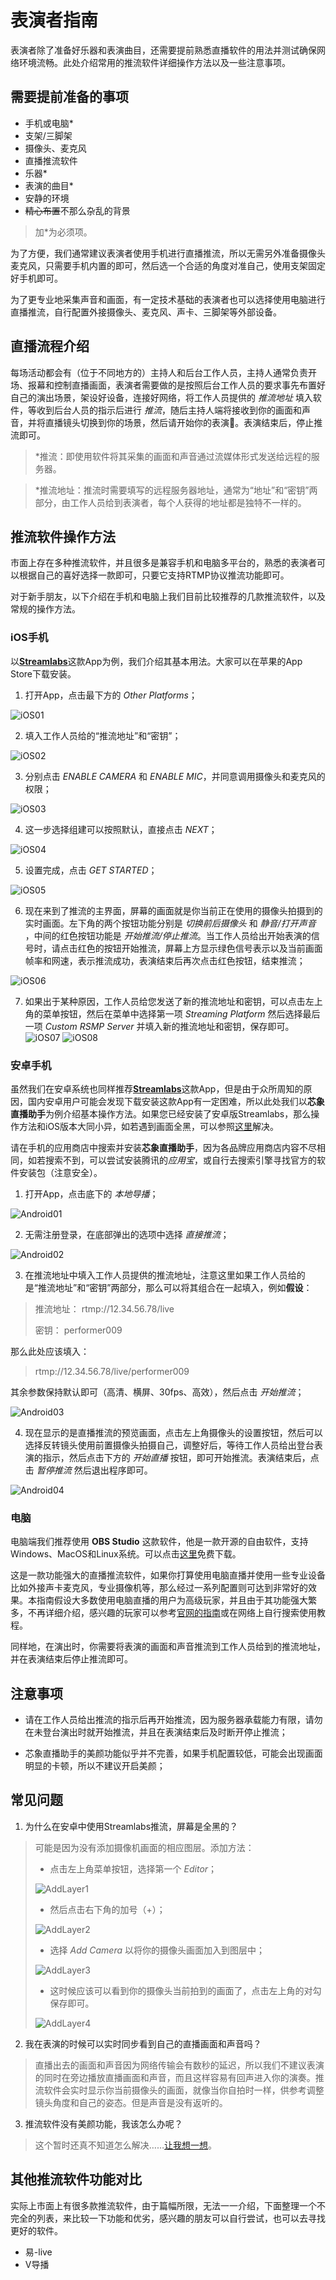 # 表演者指南
表演者除了准备好乐器和表演曲目，还需要提前熟悉直播软件的用法并测试确保网络环境流畅。此处介绍常用的推流软件详细操作方法以及一些注意事项。

## 需要提前准备的事项
* 手机或电脑\*
* 支架/三脚架
* 摄像头、麦克风
* 直播推流软件
* 乐器\*
* 表演的曲目\*
* 安静的环境
* ~~精心布置~~不那么杂乱的背景

> 加\*为必须项。

为了方便，我们通常建议表演者使用手机进行直播推流，所以无需另外准备摄像头麦克风，只需要手机内置的即可，然后选一个合适的角度对准自己，使用支架固定好手机即可。

为了更专业地采集声音和画面，有一定技术基础的表演者也可以选择使用电脑进行直播推流，自行配置外接摄像头、麦克风、声卡、三脚架等外部设备。

## 直播流程介绍
每场活动都会有（位于不同地方的）主持人和后台工作人员，主持人通常负责开场、报幕和控制直播画面，表演者需要做的是按照后台工作人员的要求事先布置好自己的演出场景，架设好设备，连接好网络，将工作人员提供的 *推流地址* 填入软件，等收到后台人员的指示后进行 *推流*，随后主持人端将接收到你的画面和声音，并将直播镜头切换到你的场景，然后请开始你的表演💃️。表演结束后，停止推流即可。

> \*推流：即使用软件将其采集的画面和声音通过流媒体形式发送给远程的服务器。

> \*推流地址：推流时需要填写的远程服务器地址，通常为“地址”和“密钥”两部分，由工作人员给到表演者，每个人获得的地址都是独特不一样的。

## 推流软件操作方法
市面上存在多种推流软件，并且很多是兼容手机和电脑多平台的，熟悉的表演者可以根据自己的喜好选择一款即可，只要它支持RTMP协议推流功能即可。

对于新手朋友，以下介绍在手机和电脑上我们目前比较推荐的几款推流软件，以及常规的操作方法。

### iOS手机
以[**Streamlabs**](https://apps.apple.com/app/id1294578643)这款App为例，我们介绍其基本用法。大家可以在苹果的App Store下载安装。

1. 打开App，点击最下方的 *Other Platforms*；

![iOS01](_images/ios01.png)

2. 填入工作人员给的“推流地址”和“密钥”；

![iOS02](_images/ios02.png)

3. 分别点击 *ENABLE CAMERA* 和 *ENABLE MIC*，并同意调用摄像头和麦克风的权限；

![iOS03](_images/ios03.png)

4. 这一步选择组建可以按照默认，直接点击 *NEXT*；

![iOS04](_images/ios04.png)

5. 设置完成，点击 *GET STARTED*；

![iOS05](_images/ios05.png)

6. 现在来到了推流的主界面，屏幕的画面就是你当前正在使用的摄像头拍摄到的实时画面。左下角的两个按钮功能分别是 *切换前后摄像头* 和 *静音/打开声音* ，中间的红色按钮功能是 *开始推流/停止推流*。当工作人员给出开始表演的信号时，请点击红色的按钮开始推流，屏幕上方显示绿色信号表示以及当前画面帧率和网速，表示推流成功，表演结束后再次点击红色按钮，结束推流；

![iOS06](_images/ios06.png)

7. 如果出于某种原因，工作人员给您发送了新的推流地址和密钥，可以点击左上角的菜单按钮，然后在菜单中选择第一项 *Streaming Platform* 然后选择最后一项 *Custom RSMP Server* 并填入新的推流地址和密钥，保存即可。
![iOS07](_images/ios07.png)
![iOS08](_images/ios08.png)

### 安卓手机
虽然我们在安卓系统也同样推荐[**Streamlabs**](https://play.google.com/store/apps/details?id=com.streamlabs)这款App，但是由于众所周知的原因，国内安卓用户可能会发现下载安装这款App有一定困难，所以此处我们以**芯象直播助手**为例介绍基本操作方法。如果您已经安装了安卓版Streamlabs，那么操作方法和iOS版本大同小异，如若遇到画面全黑，可以参照[这里](guide-for-performers?id=常见问题)解决。

请在手机的应用商店中搜索并安装**芯象直播助手**，因为各品牌应用商店内容不尽相同，如若搜索不到，可以尝试安装腾讯的*应用宝*，或自行去搜索引擎寻找官方的软件安装包（注意安全）。

1. 打开App，点击底下的 *本地导播*；

![Android01](_images/android01.jpg)

2. 无需注册登录，在底部弹出的选项中选择 *直接推流*；

![Android02](_images/android02.jpg)

3. 在推流地址中填入工作人员提供的推流地址，注意这里如果工作人员给的是“推流地址”和“密钥”两部分，那么可以将其组合在一起填入，例如**假设**：

> 推流地址： rtmp://12.34.56.78/live
> 
> 密钥： performer009

那么此处应该填入：
> rtmp://12.34.56.78/live/performer009

其余参数保持默认即可（高清、横屏、30fps、高效），然后点击 *开始推流*；

![Android03](_images/android03.jpg)

4. 现在显示的是直播推流的预览画面，点击左上角摄像头的设置按钮，然后可以选择反转镜头使用前置摄像头拍摄自己，调整好后，等待工作人员给出登台表演的指示，然后点击下方的 *开始直播* 按钮，即可开始推流。表演结束后，点击 *暂停推流* 然后退出程序即可。

![Android04](_images/android04.jpg)

### 电脑
电脑端我们推荐使用 **OBS Studio** 这款软件，他是一款开源的自由软件，支持Windows、MacOS和Linux系统。可以点击[这里](https://obsproject.com/download)免费下载。

这是一款功能强大的直播推流软件，如果你打算使用电脑直播并使用一些专业设备比如外接声卡麦克风，专业摄像机等，那么经过一系列配置则可达到非常好的效果。本指南假设大多数使用电脑直播的用户为高级玩家，并且由于其功能强大繁多，不再详细介绍，感兴趣的玩家可以参考[官网的指南](https://obsproject.com/wiki/OBS-Studio-Quickstart)或在网络上自行搜索使用教程。

同样地，在演出时，你需要将表演的画面和声音推流到工作人员给到的推流地址，并在表演结束后停止推流即可。

## 注意事项

* 请在工作人员给出推流的指示后再开始推流，因为服务器承载能力有限，请勿在未登台演出时就开始推流，并且在表演结束后及时断开停止推流；

* 芯象直播助手的美颜功能似乎并不完善，如果手机配置较低，可能会出现画面明显的卡顿，所以不建议开启美颜；

## 常见问题
1. 为什么在安卓中使用Streamlabs推流，屏幕是全黑的？
> 可能是因为没有添加摄像机画面的相应图层。添加方法：
> 
> - 点击左上角菜单按钮，选择第一个 *Editor*；
> 
> ![AddLayer1](_images/streamlabs_add_layer01.jpg)
> 
> - 然后点击右下角的加号（+）；
> 
> ![AddLayer2](_images/streamlabs_add_layer02.jpg)
> 
> - 选择 *Add Camera* 以将你的摄像头画面加入到图层中；
> 
> ![AddLayer3](_images/streamlabs_add_layer03.jpg)
> 
> - 这时候应该可以看到你的摄像头当前拍到的画面了，点击左上角的对勾保存即可。
> 
> ![AddLayer4](_images/streamlabs_add_layer04.jpg)

2. 我在表演的时候可以实时同步看到自己的直播画面和声音吗？
> 直播出去的画面和声音因为网络传输会有数秒的延迟，所以我们不建议表演的同时在旁边播放直播画面和声音，而且这样容易有回声进入你的演奏。推流软件会实时显示你当前摄像头的画面，就像当你自拍时一样，供参考调整镜头角度和自己的姿态。但是声音是没有返听的。

3. 推流软件没有美颜功能，我该怎么办呢？
> 这个暂时还真不知道怎么解决……[让我想一想](https://music.163.com/#/song?id=209526)。

## 其他推流软件功能对比
实际上市面上有很多款推流软件，由于篇幅所限，无法一一介绍，下面整理一个不完全的列表，来比较一下功能和优劣，感兴趣的朋友可以自行尝试，也可以去寻找更好的软件。
- 易-live
- V导播
